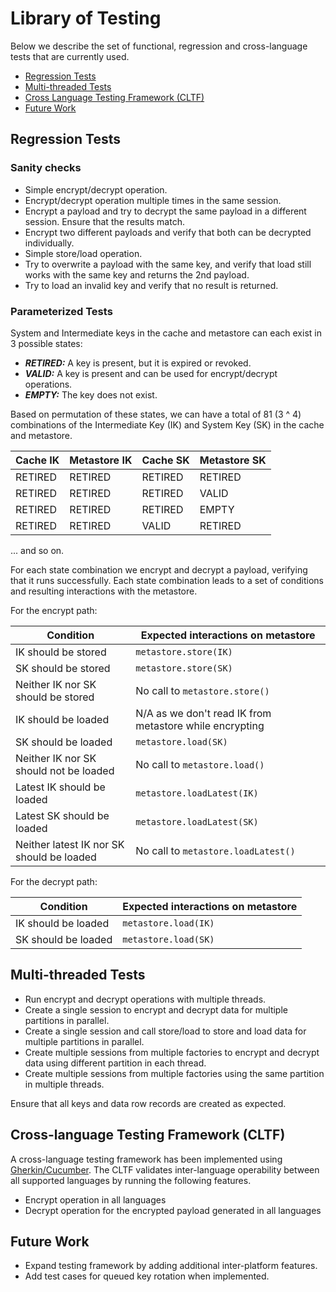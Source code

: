 # Library of Testing

Below we describe the set of functional, regression and cross-language tests that are currently used.

* [Regression Tests](#regression-tests)
* [Multi-threaded Tests](#multi-threaded-tests)
* [Cross Language Testing Framework (CLTF)](#cross-language-testing-framework-cltf)
* [Future Work](#future-work)

## Regression Tests

### Sanity checks
- Simple encrypt/decrypt operation.
- Encrypt/decrypt operation multiple times in the same session.
- Encrypt a payload and try to decrypt the same payload in a different session. Ensure that the results match.
- Encrypt two different payloads and verify that both can be decrypted individually.
- Simple store/load operation.
- Try to overwrite a payload with the same key, and verify that load still works with the same key and returns the 2nd payload.
- Try to load an invalid key and verify that no result is returned.

### Parameterized Tests
System and Intermediate keys in the cache and metastore can each exist in 3 possible states:
- ***RETIRED:*** A key is present, but it is expired or revoked.
- ***VALID:*** A key is present and can be used for encrypt/decrypt operations.
- ***EMPTY:*** The key does not exist.

Based on permutation of these states, we can have a total of 81 (3 ^ 4) combinations of the Intermediate Key (IK) and System Key (SK) in the cache and metastore.

|  Cache IK | Metastore IK  | Cache SK  | Metastore SK  |
| ------------ | ------------ | ------------ | ------------ |
| RETIRED  | RETIRED  | RETIRED  | RETIRED  |
| RETIRED  | RETIRED  | RETIRED  | VALID  |
| RETIRED  | RETIRED  | RETIRED  | EMPTY  |
| RETIRED  | RETIRED  | VALID  | RETIRED  |
... and so on.

For each state combination we encrypt and decrypt a payload, verifying that it runs successfully. Each state combination leads to a set of conditions and resulting interactions with the metastore. 

For the encrypt path:

| Condition  | Expected interactions on metastore  |
| ------------ | ------------ |
| IK should be stored  | `metastore.store(IK)`  |
| SK should be stored  | `metastore.store(SK)`  |
| Neither IK nor SK should be stored  | No call to `metastore.store()`  |
| IK should be loaded  | N/A as we don't read IK from metastore while encrypting  |
| SK should be loaded  | `metastore.load(SK)`  |
| Neither IK nor SK should not be loaded  | No call to `metastore.load()`  |
| Latest IK should be loaded  | `metastore.loadLatest(IK)`  |
| Latest SK should be loaded  | `metastore.loadLatest(SK)`  |
| Neither latest IK nor SK should be loaded  | No call to `metastore.loadLatest()`  |

For the decrypt path:

| Condition  | Expected interactions on metastore  |
| ------------ | ------------ |
| IK should be loaded  | `metastore.load(IK)`  |
| SK should be loaded  | `metastore.load(SK)`  |

## Multi-threaded Tests
- Run encrypt and decrypt operations with multiple threads.
- Create a single session to encrypt and decrypt data for multiple partitions in parallel.
- Create a single session and call store/load to store and load data for multiple partitions in parallel.
- Create multiple sessions from multiple factories to encrypt and decrypt data using different partition in each thread.
- Create multiple sessions from multiple factories using the same partition in multiple threads.

Ensure that all keys and data row records are created as expected.

## Cross-language Testing Framework (CLTF)
A cross-language testing framework has been implemented using [Gherkin/Cucumber](https://cucumber.io/docs/gherkin/). 
The CLTF validates inter-language operability between all supported languages by running the following features.

- Encrypt operation in all languages
- Decrypt operation for the encrypted payload generated in all languages

## Future Work
- Expand testing framework by adding additional inter-platform features.
- Add test cases for queued key rotation when implemented.
